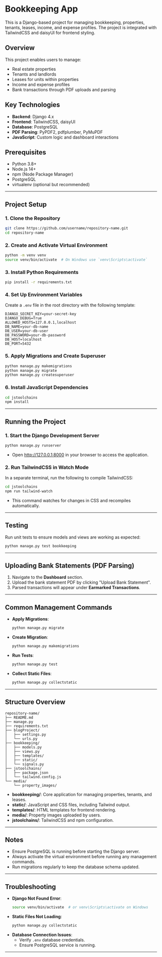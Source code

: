 # Bookkeeping App

This is a Django-based project for managing bookkeeping, properties, tenants, leases, income, and expense profiles. The project is integrated with TailwindCSS and daisyUI for frontend styling.

## Overview
This project enables users to manage:
- Real estate properties
- Tenants and landlords
- Leases for units within properties
- Income and expense profiles
- Bank transactions through PDF uploads and parsing

## Key Technologies
- **Backend**: Django 4.x
- **Frontend**: TailwindCSS, daisyUI
- **Database**: PostgreSQL
- **PDF Parsing**: PyPDF2, pdfplumber, PyMuPDF
- **JavaScript**: Custom logic and dashboard interactions

## Prerequisites
- Python 3.8+
- Node.js 14+
- npm (Node Package Manager)
- PostgreSQL
- virtualenv (optional but recommended)

---

## Project Setup

### 1. Clone the Repository
```bash
git clone https://github.com/username/repository-name.git
cd repository-name
```

### 2. Create and Activate Virtual Environment
```bash
python -m venv venv
source venv/bin/activate  # On Windows use `venv\Scripts\activate`
```

### 3. Install Python Requirements
```bash
pip install -r requirements.txt
```

### 4. Set Up Environment Variables
Create a `.env` file in the root directory with the following template:

```env
DJANGO_SECRET_KEY=your-secret-key
DJANGO_DEBUG=True
ALLOWED_HOSTS=127.0.0.1,localhost
DB_NAME=your-db-name
DB_USER=your-db-user
DB_PASSWORD=your-db-password
DB_HOST=localhost
DB_PORT=5432
```

### 5. Apply Migrations and Create Superuser
```bash
python manage.py makemigrations
python manage.py migrate
python manage.py createsuperuser
```

### 6. Install JavaScript Dependencies
```bash
cd jstoolchains
npm install
```

---

## Running the Project

### 1. Start the Django Development Server
```bash
python manage.py runserver
```
- Open http://127.0.0.1:8000 in your browser to access the application.

### 2. Run TailwindCSS in Watch Mode
In a separate terminal, run the following to compile TailwindCSS:
```bash
cd jstoolchains
npm run tailwind-watch
```
- This command watches for changes in CSS and recompiles automatically.

---

## Testing
Run unit tests to ensure models and views are working as expected:
```bash
python manage.py test bookkeeping
```

---

## Uploading Bank Statements (PDF Parsing)
1. Navigate to the **Dashboard** section.
2. Upload the bank statement PDF by clicking "Upload Bank Statement".
3. Parsed transactions will appear under **Earmarked Transactions**.

---

## Common Management Commands
- **Apply Migrations**:
  ```bash
  python manage.py migrate
  ```
- **Create Migration**:
  ```bash
  python manage.py makemigrations
  ```
- **Run Tests**:
  ```bash
  python manage.py test
  ```
- **Collect Static Files**:
  ```bash
  python manage.py collectstatic
  ```

---

## Structure Overview
```
repository-name/
├── README.md
├── manage.py
├── requirements.txt
├── blogProject/
│   ├── settings.py
│   └── urls.py
├── bookkeeping/
│   ├── models.py
│   ├── views.py
│   ├── templates/
│   ├── static/
│   └── signals.py
├── jstoolchains/
│   ├── package.json
│   └── tailwind.config.js
└── media/
    └── property_images/
```

- **bookkeeping/**: Core application for managing properties, tenants, and leases.
- **static/**: JavaScript and CSS files, including Tailwind output.
- **templates/**: HTML templates for frontend rendering.
- **media/**: Property images uploaded by users.
- **jstoolchains/**: TailwindCSS and npm configuration.

---

## Notes
- Ensure PostgreSQL is running before starting the Django server.
- Always activate the virtual environment before running any management commands.
- Run migrations regularly to keep the database schema updated.

---

## Troubleshooting
- **Django Not Found Error**:
  ```bash
  source venv/bin/activate  # or venv\Scripts\activate on Windows
  ```
- **Static Files Not Loading**:
  ```bash
  python manage.py collectstatic
  ```
- **Database Connection Issues**:
  - Verify `.env` database credentials.
  - Ensure PostgreSQL service is running.

---


